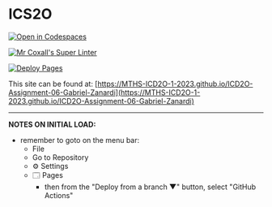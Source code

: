 # ICS2O

[![Open in Codespaces](https://classroom.github.com/assets/launch-codespace-7f7980b617ed060a017424585567c406b6ee15c891e84e1186181d67ecf80aa0.svg)](https://classroom.github.com/open-in-codespaces?assignment_repo_id=15194746)

[![Mr Coxall's Super Linter](https://github.com/MTHS-ICD2O-1-2023/ICD2O-Assignment-06-Gabriel-Zanardi/workflows/Mr%20Coxall's%20Super%20Linter/badge.svg)](https://github.com/MTHS-ICD2O-1-2023/ICD2O-Assignment-06-Gabriel-Zanardi/actions)

[![Deploy Pages](https://github.com/MTHS-ICD2O-1-2023/ICD2O-Assignment-06-Gabriel-Zanardi/workflows/Deploy%20Pages/badge.svg)](https://github.com/MTHS-ICD2O-1-2023/ICD2O-Assignment-06-Gabriel-Zanardi/actions)

This site can be found at: [https://MTHS-ICD2O-1-2023.github.io/ICD2O-Assignment-06-Gabriel-Zanardi](https://MTHS-ICD2O-1-2023.github.io/ICD2O-Assignment-06-Gabriel-Zanardi)

---

**NOTES ON INITIAL LOAD:**
- remember to goto on the menu bar:
  - File
  - Go to Repository
  - ⚙ Settings
  - 🗔 Pages
    - then from the "Deploy from a branch ▼" button, select "GitHub Actions"
